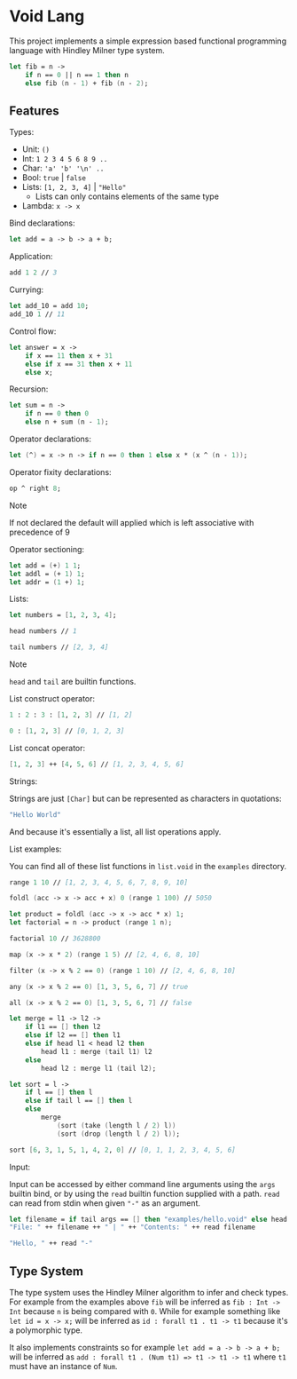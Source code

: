 # Void Lang

This project implements a simple expression based functional programming language with Hindley Milner type system.

```fsharp
let fib = n ->
	if n == 0 || n == 1 then n
	else fib (n - 1) + fib (n - 2);
```

## Features

Types:

- Unit: `()`
- Int: `1 2 3 4 5 6 8 9 ..`
- Char: `'a' 'b' '\n' ..`
- Bool: `true` | `false`
- Lists: `[1, 2, 3, 4]` | `"Hello"`
  - Lists can only contains elements of the same type
- Lambda: `x -> x`

Bind declarations:

```fsharp
let add = a -> b -> a + b;
```

Application:

```fsharp
add 1 2 // 3
```

Currying:

```fsharp
let add_10 = add 10;
add_10 1 // 11
```

Control flow:

```fsharp
let answer = x ->
	if x == 11 then x + 31
	else if x == 31 then x + 11
	else x;
```

Recursion:

```fsharp
let sum = n ->
	if n == 0 then 0
	else n + sum (n - 1);
```

Operator declarations:

```fsharp
let (^) = x -> n -> if n == 0 then 1 else x * (x ^ (n - 1));
```

Operator fixity declarations:

```fsharp
op ^ right 8;
```

> [!NOTE]
> If not declared the default will applied which is left associative with precedence of 9

Operator sectioning:

```fsharp
let add = (+) 1 1;
let addl = (+ 1) 1;
let addr = (1 +) 1;
```

Lists:

```fsharp
let numbers = [1, 2, 3, 4];
```

```fsharp
head numbers // 1
```

```fsharp
tail numbers // [2, 3, 4]
```

> [!NOTE]
> `head` and `tail` are builtin functions.

List construct operator:

```fsharp
1 : 2 : 3 : [1, 2, 3] // [1, 2]
```

```fsharp
0 : [1, 2, 3] // [0, 1, 2, 3]
```

List concat operator:

```fsharp
[1, 2, 3] ++ [4, 5, 6] // [1, 2, 3, 4, 5, 6]
```

Strings:

Strings are just `[Char]` but can be represented as characters in quotations:

```fsharp
"Hello World"
```

And because it's essentially a list, all list operations apply.

List examples:

You can find all of these list functions in `list.void` in the `examples` directory.

```fsharp
range 1 10 // [1, 2, 3, 4, 5, 6, 7, 8, 9, 10]
```

```fsharp
foldl (acc -> x -> acc + x) 0 (range 1 100) // 5050
```

```fsharp
let product = foldl (acc -> x -> acc * x) 1;
let factorial = n -> product (range 1 n);

factorial 10 // 3628800
```

```fsharp
map (x -> x * 2) (range 1 5) // [2, 4, 6, 8, 10]
```

```fsharp
filter (x -> x % 2 == 0) (range 1 10) // [2, 4, 6, 8, 10]
```

```fsharp
any (x -> x % 2 == 0) [1, 3, 5, 6, 7] // true
```

```fsharp
all (x -> x % 2 == 0) [1, 3, 5, 6, 7] // false
```

```fsharp
let merge = l1 -> l2 ->
	if l1 == [] then l2
	else if l2 == [] then l1
	else if head l1 < head l2 then
		head l1 : merge (tail l1) l2
	else
		head l2 : merge l1 (tail l2);

let sort = l ->
	if l == [] then l
	else if tail l == [] then l
	else
		merge
			(sort (take (length l / 2) l))
			(sort (drop (length l / 2) l));
```

```fsharp
sort [6, 3, 1, 5, 1, 4, 2, 0] // [0, 1, 1, 2, 3, 4, 5, 6]
```

Input:

Input can be accessed by either command line arguments using the `args` builtin bind, or by using the `read` builtin function supplied with a path. `read` can read from stdin when given `"-"` as an argument.

```fsharp
let filename = if tail args == [] then "examples/hello.void" else head (tail args);
"File: " ++ filename ++ " | " ++ "Contents: " ++ read filename
```

```fsharp
"Hello, " ++ read "-"
```

## Type System

The type system uses the Hindley Milner algorithm to infer and check types. For example from the examples above `fib` will be inferred as `fib : Int -> Int` because `n` is being compared with `0`. While for example something like `let id = x -> x;` will be inferred as `id : forall t1 . t1 -> t1` because it's a polymorphic type.

It also implements constraints so for example `let add = a -> b -> a + b;` will be inferred as `add : forall t1 . (Num t1) => t1 -> t1 -> t1` where `t1` must have an instance of `Num`.
